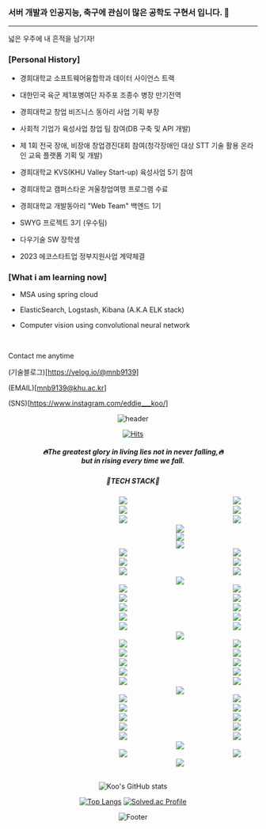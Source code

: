 ### 서버 개발과 인공지능, 축구에 관심이 많은 공학도 구현서 입니다. 👋

------------------------------------
넓은 우주에 내 흔적을 남기자!

### [Personal History]
* 경희대학교 소프트웨어융합학과 데이터 사이언스 트랙

* 대한민국 육군 제1포병여단 자주포 조종수 병장 만기전역

* 경희대학교 창업 비즈니스 동아리 사업 기획 부장

* 사회적 기업가 육성사업 창업 팀 참여(DB 구축 및 API 개발)

* 제 1회 전국 장애, 비장애 창업경진대회 참여(청각장애인 대상 STT 기술 활용 온라인 교육 플랫폼 기획 및 개발)

* 경희대학교 KVS(KHU Valley Start-up) 육성사업 5기 참여

* 경희대학교 캠퍼스타운 겨울창업여행 프로그램 수료

* 경희대학교 개발동아리 "Web Team" 백엔드 1기 

* SWYG 프로젝트 3기 (우수팀)

* 다우기술 SW 장학생

* 2023 에코스타트업 정부지원사업 계약체결

### [What i am learning now]
* MSA using spring cloud

* ElasticSearch, Logstash, Kibana (A.K.A ELK stack)

* Computer vision using convolutional neural network 

<br />

Contact me anytime

(기술블로그)[https://velog.io/@mnb9139] 

(EMAIL)[mnb9139@khu.ac.kr]

(SNS)[https://www.instagram.com/eddie___koo/]


<div align=center>
  
  ![header](https://capsule-render.vercel.app/api?type=wave&color=auto&height=300&section=header&text=new%20Passion();&fontSize=90)
  
  [![Hits](https://hits.seeyoufarm.com/api/count/incr/badge.svg?url=rngustj9139&count_bg=%2379C83D&title_bg=%23555555&icon=github.svg&icon_color=%23E7E7E7&title=Visitant&edge_flat=false)](https://hits.seeyoufarm.com)
  
  <h5>🔥The greatest glory in living lies not in never falling,🔥 <br> but in rising every time we fall.</h5>
  
  <h5>🔧TECH STACK🔧</h5>

  <img src="https://img.shields.io/badge/HTML-E34F26?style=flat-square&logo=HTML5&logoColor=white" style="height : auto; margin-left : 200px; margin-right : 10px;"/>
  <img src="https://img.shields.io/badge/CSS-1E90FF?style=flat-square&logo=CSS3&logoColor=white" style="height : auto; margin-left : 200px; margin-right : 10px;"/>
  <img src="https://img.shields.io/badge/JAVASCRIPT-CAC532?style=flat-square&logo=JAVASCRIPT&logoColor=white" style="height : auto; margin-left : 200px; margin-right : 10px;"/>
   <!-- 주석처리!!!!!!!!!!!!!!!!!!
  <img src="https://img.shields.io/badge/TYPESCRIPT-1E90FF?style=flat-square&logo=TYPESCRIPT&logoColor=white" style="height : auto; margin-left : 200px; margin-right : 10px;"/> 
   -->
  <img src="https://img.shields.io/badge/C-F2636F?style=flat-square&logo=C&logoColor=white" style="height : auto; margin-left : 200px; margin-right : 10px;"/> 
  <img src="https://img.shields.io/badge/C++-00FFFF?style=flat-square&logo=CPLUSPLUS&logoColor=white" style="height : auto; margin-left : 200px; margin-right : 10px;"/>
  <img src="https://img.shields.io/badge/PYTHON-98FB98?style=flat-square&logo=PYTHON&logoColor=white" style="height : auto; margin-left : 200px; margin-right : 10px;"/>
  <img src="https://img.shields.io/badge/JAVA-800000?style=flat-square&logo=JAVA&logoColor=white" style="height : auto; margin-left : 200px; margin-right : 10px;"/>

<br />
 <img src="https://img.shields.io/badge/REACT-4B0082?style=flat-square&logo=REACT&logoColor=white" style="height : auto; margin-left : 200px; margin-right : 10px;"/>
  <!-- 주석처리!!!!!!!!!!!!!!!!!!
 <img src="https://img.shields.io/badge/REDUX-CC61F9?style=flat-square&logo=REDUX&logoColor=white" style="height : auto; margin-left : 200px; margin-right : 10px;"/>
  -->

  <br>   
 
  <img src="https://img.shields.io/badge/DJANGO-262168?style=flat-square&logo=DJANGO&logoColor=white" style="height : auto; margin-left : 200px; margin-right : 10px;"/>
  <br>
  
  <img src="https://img.shields.io/badge/SPRING-FFA07A?style=flat-square&logo=SPRING&logoColor=white" style="height : auto; margin-left : 200px; margin-right : 10px;"/>
  <img src="https://img.shields.io/badge/SPRINGBOOT-808080?style=flat-square&logo=SPRINGBOOT&logoColor=white" style="height : auto; margin-left : 200px; margin-right : 10px;"/>
  <img src="https://img.shields.io/badge/SPRING MVC-FFC0CB?style=flat-square&logo=SPRING&logoColor=white" style="height : auto; margin-left : 200px; margin-right : 10px;"/>
  <img src="https://img.shields.io/badge/SPRING REST API-9370DB?style=flat-square&logo=SPRING&logoColor=white" style="height : auto; margin-left : 200px; margin-right : 10px;"/>
  <img src="https://img.shields.io/badge/SPRING SECURITY-98FB98?style=flat-square&logo=SPRING SECURITY&logoColor=white" style="height : auto; margin-left : 200px; margin-right : 10px;"/>
  
  <img src="https://img.shields.io/badge/SPRING BATCH-4B0082?style=flat-square&logo=SPRING BATCH&logoColor=white" style="height : auto; margin-left : 200px; margin-right : 10px;"/>
  
  <img src="https://img.shields.io/badge/SPRING CLOUD-2D8852?style=flat-square&logo=SPRING CLOUD&logoColor=white" style="height : auto; margin-left : 200px; margin-right : 10px;"/>

  <br>
 <img src="https://img.shields.io/badge/JPQL-00BFFF?style=flat-square&logo=JPQL&logoColor=white" style="height : auto; margin-left : 200px; margin-right : 10px;"/>
  <img src="https://img.shields.io/badge/JPA-EE82EE?style=flat-square&logo=JPA&logoColor=white" style="height : auto; margin-left : 200px; margin-right : 10px;"/>
  <img src="https://img.shields.io/badge/SPRING DATA JPA-DEB887?style=flat-square&logo=SPRINGDATAJPA&logoColor=white" style="height : auto; margin-left : 200px; margin-right : 10px;"/>
  <img src="https://img.shields.io/badge/QUERYDSL-EE82EE?style=flat-square&logo=QUERYDSL&logoColor=white" style="height : auto; margin-left : 200px; margin-right : 10px;"/>
  <img src="https://img.shields.io/badge/H2-FF1493?style=flat-square&logo=H2&logoColor=white" style="height : auto; margin-left : 200px; margin-right : 10px;"/>
  <img src="https://img.shields.io/badge/MYSQL-66CDAA?style=flat-square&logo=MYSQL&logoColor=white" style="height : auto; margin-left : 200px; margin-right : 10px;"/>
   <img src="https://img.shields.io/badge/POSTMAN-DEB887?style=flat-square&logo=POSTMAN&logoColor=white" style="height : auto; margin-left : 200px; margin-right : 10px;"/>
  <img src="https://img.shields.io/badge/ERDCLOUD-778899?style=flat-square&logo=ERDCLOUD&logoColor=white" style="height : auto; margin-left : 200px; margin-right : 10px;"/>
  
  <br>
  
   <img src="https://img.shields.io/badge/ELASTICSEARCH-66CDAA?style=flat-square&logo=ELASTICSEARCH&logoColor=white" style="height : auto; margin-left : 200px; margin-right : 10px;"/>
   <img src="https://img.shields.io/badge/LOGSTASH-D6D251?style=flat-square&logo=LOGSTASH&logoColor=white" style="height : auto; margin-left : 200px; margin-right : 10px;"/>
  <img src="https://img.shields.io/badge/KIBANA-3E3E3C?style=flat-square&logo=KIBANA&logoColor=white" style="height : auto; margin-left : 200px; margin-right : 10px;"/>
  
  <br>

  <img src="https://img.shields.io/badge/THYMELEAF-4B0082?style=flat-square&logo=THYMELEAF&logoColor=white" style="height : auto; margin-left : 200px; margin-right : 10px;"/>
  <img src="https://img.shields.io/badge/BOOTSTRAP-7FFF00?style=flat-square&logo=BOOTSTRAP&logoColor=white" style="height : auto; margin-left : 200px; margin-right : 10px;"/>
  
  <br>
  
  <img src="https://img.shields.io/badge/AWS-E34F26?style=flat-square&logo=Amazon AWS&logoColor=white" style="height : auto; margin-left : 200px; margin-right : 10px;"/>
  <img src="https://img.shields.io/badge/NETLIFY-FF1493?style=flat-square&logo=NETLIFY&logoColor=white" style="height : auto; margin-left : 200px; margin-right : 10px;"/>
  <img src="https://img.shields.io/badge/NGINX-01DF3A?style=flat-square&logo=NGINX&logoColor=white" style="height : auto; margin-left : 200px; margin-right : 10px;"/>
  <img src="https://img.shields.io/badge/DOCKER-9370DB?style=flat-square&logo=DOCKER&logoColor=white" style="height : auto; margin-left : 200px; margin-right : 10px;"/>
  <img src="https://img.shields.io/badge/KUBERNETES-98FB98?style=flat-square&logo=KUBERNETES&logoColor=white" style="height : auto; margin-left : 200px; margin-right : 10px;"/>
  <img src="https://img.shields.io/badge/TRAVIS CI-F09595?style=flat-square&logo=TRAVISCI&logoColor=white" style="height : auto; margin-left : 200px; margin-right : 10px;"/>
  <img src="https://img.shields.io/badge/KAFKA-050505?style=flat-square&logo=APACHEKAFKA&logoColor=white" style="height : auto; margin-left : 200px; margin-right : 10px;"/>
   <img src="https://img.shields.io/badge/RabbitMQ-FF6600?style=flat-square&logo=RabbitMQ&logoColor=white" style="height : auto; margin-left : 200px; margin-right : 10px;"/>
   <img src="https://img.shields.io/badge/FILEZILLA-FE2E2E?style=flat-square&logo=FILEZILLA&logoColor=white" style="height : auto; margin-left : 200px; margin-right : 10px;"/>
    
  <br>
  
   <img src="https://img.shields.io/badge/FIGMA-FF1493?style=flat-square&logo=FIGMA&logoColor=white" style="height : auto; margin-left : 200px; margin-right : 10px;"/>
  <img src="https://img.shields.io/badge/SLACK-1E90FF?style=flat-square&logo=SLACK&logoColor=white" style="height : auto; margin-left : 200px; margin-right : 10px;"/> 
   <img src="https://img.shields.io/badge/NOTION-050505?style=flat-square&logo=NOTION&logoColor=white" style="height : auto; margin-left : 200px; margin-right : 10px;"/>
  <img src="https://img.shields.io/badge/JIRA-FFC0CB?style=flat-square&logo=JIRA&logoColor=white" style="height : auto; margin-left : 200px; margin-right : 10px;"/>
  <img src="https://img.shields.io/badge/GOOGLE DOCS-FFA07A?style=flat-square&logo=GOOGLE DOCS&logoColor=white" style="height : auto; margin-left : 200px; margin-right : 10px;"/>
  <img src="https://img.shields.io/badge/DISCORD-EE82EE?style=flat-square&logo=DISCORD&logoColor=white" style="height : auto; margin-left : 200px; margin-right : 10px;"/>
  <img src="https://img.shields.io/badge/GIT-E34F26?style=flat-square&logo=GIT&logoColor=white" style="height : auto; margin-left : 200px; margin-right : 10px;"/>
  <img src="https://img.shields.io/badge/GITHUB-66CDAA?style=flat-square&logo=GITHUB&logoColor=white" style="height : auto; margin-left : 200px; margin-right : 10px;"/>
  
  <br />
  <img src="https://img.shields.io/badge/INTELLIJ-000000?style=flat-square&logo=IntelliJ IDEA&logoColor=white" style="height : auto; margin-left : 200px; margin-right : 10px;"/>
  <img src="https://img.shields.io/badge/VSCODE-0080FF?style=flat-square&logo=Visual Studio Code&logoColor=white" style="height : auto; margin-left : 200px; margin-right : 10px;"/>
<img src="https://img.shields.io/badge/JUPYTER-F37626?style=flat-square&logo=Jupyter&logoColor=white" style="height : auto; margin-left : 200px; margin-right : 10px;"/>
  
  <br />
    
  <img src="https://img.shields.io/badge/SCIKITLEARN-7FFF00?style=flat-square&logo=SCIKITLEARN&logoColor=white" style="height : auto; margin-left : 200px; margin-right : 10px;"/>
  <img src="https://img.shields.io/badge/TENSORFLOW-00BFFF?style=flat-square&logo=TENSORFLOW&logoColor=white" style="height : auto; margin-left : 200px; margin-right : 10px;"/>
  <img src="https://img.shields.io/badge/KERAS-778899?style=flat-square&logo=KERAS&logoColor=white" style="height : auto; margin-left : 200px; margin-right : 10px;"/>
  

  <br>
  <br>
  
  ![Koo's GitHub stats](https://github-readme-stats.vercel.app/api?username=rngustj9139&show_icons=true&theme=radical)
  
  [![Top Langs](https://github-readme-stats.vercel.app/api/top-langs/?username=rngustj9139&layout=compact&theme=dracula)](https://github.com/rngustj9139)
  [![Solved.ac Profile](http://mazassumnida.wtf/api/generate_badge?boj=mnb9139)](https://solved.ac/mnb9139)
    
 ![Footer](https://capsule-render.vercel.app/api?type=wave&color=auto&height=200&section=footer)
</div>





